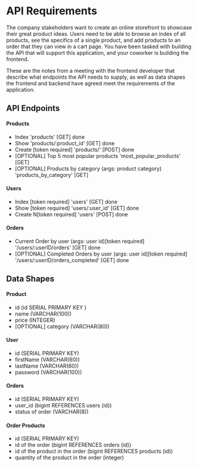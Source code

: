 # API Requirements
The company stakeholders want to create an online storefront to showcase their great product ideas. Users need to be able to browse an index of all products, see the specifics of a single product, and add products to an order that they can view in a cart page. You have been tasked with building the API that will support this application, and your coworker is building the frontend.

These are the notes from a meeting with the frontend developer that describe what endpoints the API needs to supply, as well as data shapes the frontend and backend have agreed meet the requirements of the application. 

## API Endpoints
#### Products
- Index 'products' [GET] done
- Show 'products/:product_id' [GET] done
- Create [token required] 'products/' [POST] done
- [OPTIONAL] Top 5 most popular products 'most_popular_products' [GET]
- [OPTIONAL] Products by category (args: product category) 'products_by_category' [GET]

#### Users
- Index [token required] 'users' [GET] done
- Show [token required] 'users/:user_id' [GET] done
- Create N[token required] 'users' [POST] done

#### Orders
- Current Order by user (args: user id)[token required]  '/users/:userID/orders' [GET] done
- [OPTIONAL] Completed Orders by user (args: user id)[token required] '/users/:userID/orders_completed' [GET] done

## Data Shapes
#### Product
-  id (id SERIAL PRIMARY KEY )
- name (VARCHAR(100))
- price (INTEGER)
- [OPTIONAL] category (VARCHAR(80))

#### User
- id (SERIAL PRIMARY KEY)
- firstName (VARCHAR(60))
- lastName (VARCHAR(60))
- password (VARCHAR(100))

#### Orders
- id (SERIAL PRIMARY KEY)
- user_id (bigint REFERENCES users (id))
- status of order (VARCHAR(8)) 

#### Order Products 
- id (SERIAL PRIMARY KEY)
- id of the order (bigint REFERENCES orders (id))
- id of the product in the order (bigint REFERENCES products (id))
- quantity of the product in the order (integer)
